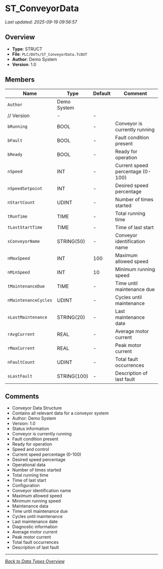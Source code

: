 # ST_ConveyorData

*Last updated: 2025-09-19 09:56:57*

## Overview

- **Type**: STRUCT
- **File**: `PLC/DUTs/ST_ConveyorData.TcDUT`
- **Author**: Demo System
- **Version**: 1.0

## Members
| Name | Type | Default | Comment |
|------|------|---------|---------|
| `Author` | Demo System
	// Version | - | - |
| `bRunning` | BOOL | - | Conveyor is currently running |
| `bFault` | BOOL | - | Fault condition present |
| `bReady` | BOOL | - | Ready for operation |
| `nSpeed` | INT | - | Current speed percentage (0-100) |
| `nSpeedSetpoint` | INT | - | Desired speed percentage |
| `nStartCount` | UDINT | - | Number of times started |
| `tRunTime` | TIME | - | Total running time |
| `tLastStartTime` | TIME | - | Time of last start |
| `sConveyorName` | STRING(50) | - | Conveyor identification name |
| `nMaxSpeed` | INT | 100 | Maximum allowed speed |
| `nMinSpeed` | INT | 10 | Minimum running speed |
| `tMaintenanceDue` | TIME | - | Time until maintenance due |
| `nMaintenanceCycles` | UDINT | - | Cycles until maintenance |
| `sLastMaintenance` | STRING(20) | - | Last maintenance date |
| `rAvgCurrent` | REAL | - | Average motor current |
| `rMaxCurrent` | REAL | - | Peak motor current |
| `nFaultCount` | UDINT | - | Total fault occurrences |
| `sLastFault` | STRING(100) | - | Description of last fault |

## Comments

- Conveyor Data Structure
- Contains all relevant data for a conveyor system
- Author: Demo System
- Version: 1.0
- Status information
- Conveyor is currently running
- Fault condition present
- Ready for operation
- Speed and control
- Current speed percentage (0-100)
- Desired speed percentage
- Operational data
- Number of times started
- Total running time
- Time of last start
- Configuration
- Conveyor identification name
- Maximum allowed speed
- Minimum running speed
- Maintenance data
- Time until maintenance due
- Cycles until maintenance
- Last maintenance date
- Diagnostic information
- Average motor current
- Peak motor current
- Total fault occurrences
- Description of last fault

---
*[Back to Data Types Overview](Data-Types.md)*